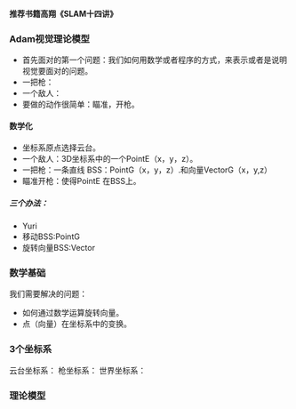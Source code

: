 #### 推荐书籍高翔《SLAM十四讲》
### Adam视觉理论模型
+ 首先面对的第一个问题：我们如何用数学或者程序的方式，来表示或者是说明视觉要面对的问题。
+ 一把枪：
+ 一个敌人：
+ 要做的动作很简单：瞄准，开枪。
#### 数学化
+ 坐标系原点选择云台。
+ 一个敌人：3D坐标系中的一个PointE（x，y，z）。
+ 一把枪：一条直线 BSS：PointG（x，y，z）.和向量VectorG（x，y,z）
+ 瞄准开枪：使得PointE 在BSS上。
##### 三个办法：
+ Yuri 
+ 移动BSS:PointG
+ 旋转向量BSS:Vector
### 数学基础
我们需要解决的问题：
+ 如何通过数学运算旋转向量。
+ 点（向量）在坐标系中的变换。
### 3个坐标系
云台坐标系：
枪坐标系：
世界坐标系：
### 理论模型